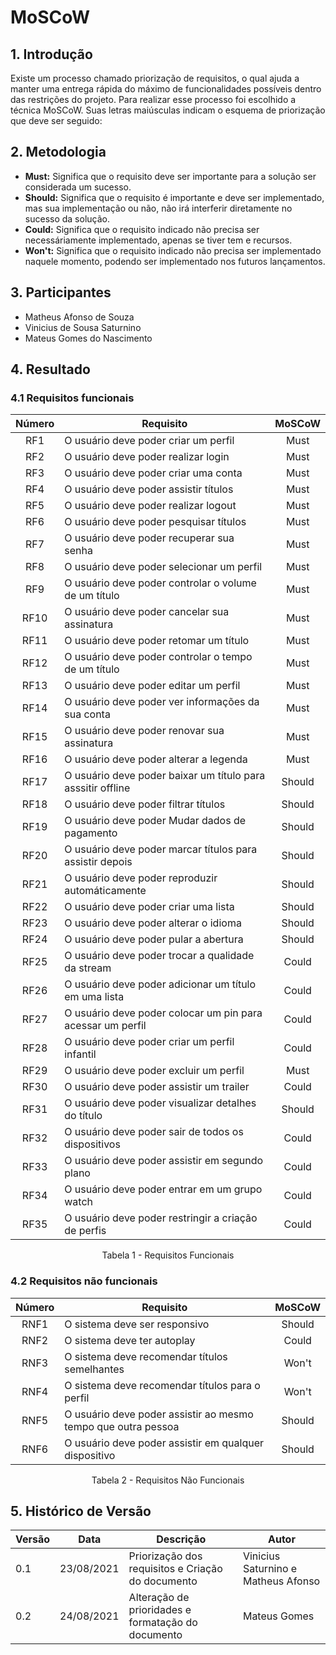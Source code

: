 # MoSCoW

## 1. Introdução

Existe um processo chamado priorização de requisitos, o qual ajuda a manter uma entrega rápida do máximo de funcionalidades possíveis dentro das restrições do projeto. Para realizar esse processo foi escolhido a técnica MoSCoW. Suas letras maiúsculas indicam o esquema de priorização que deve ser seguido:

## 2. Metodologia

- **Must:** Significa que o requisito deve ser importante para a solução ser considerada um sucesso.
- **Should:** Significa que o requisito é importante e deve ser implementado, mas sua implementação ou não, não irá interferir diretamente no sucesso da solução.
- **Could:** Significa que o requisito indicado não precisa ser necessáriamente implementado, apenas se tiver tem e recursos.
- **Won't:** Significa que o requisito indicado não precisa ser implementado naquele momento, podendo ser implementado nos futuros lançamentos.

## 3. Participantes

- Matheus Afonso de Souza
- Vinicius de Sousa Saturnino
- Mateus Gomes do Nascimento

## 4. Resultado

### 4.1 Requisitos funcionais

<center>

| Número | Requisito                                                   | MoSCoW     |
| :------: | ----------------------------------------------------------- | :----------: |
| RF1    | O usuário deve poder criar um perfil                        | Must       |
| RF2    | O usuário deve poder realizar login                         | Must       |
| RF3    | O usuário deve poder criar uma conta                        | Must       |
| RF4    | O usuário deve poder assistir títulos                       | Must       |
| RF5    | O usuário deve poder realizar logout                        | Must       |
| RF6    | O usuário deve poder pesquisar títulos                      | Must       |
| RF7    | O usuário deve poder recuperar sua senha                    | Must       |
| RF8    | O usuário deve poder selecionar um perfil                   | Must       |
| RF9    | O usuário deve poder controlar o volume de um título        | Must       |
| RF10   | O usuário deve poder cancelar sua assinatura                | Must       |
| RF11   | O usuário deve poder retomar um título                      | Must       |
| RF12   | O usuário deve poder controlar o tempo de um título         | Must       |
| RF13   | O usuário deve poder editar um perfil                       | Must       |
| RF14   | O usuário deve poder ver informações da sua conta           | Must       |
| RF15   | O usuário deve poder renovar sua assinatura                 | Must       |
| RF16   | O usuário deve poder alterar a legenda                      | Must       |
| RF17   | O usuário deve poder baixar um título para asssitir offline | Should     |
| RF18   | O usuário deve poder filtrar títulos                        | Should     |
| RF19   | O usuário deve poder Mudar dados de pagamento               | Should     |
| RF20   | O usuário deve poder marcar títulos para assistir depois    | Should     |
| RF21   | O usuário deve poder reproduzir automáticamente             | Should     |
| RF22   | O usuário deve poder criar uma lista                        | Should     |
| RF23   | O usuário deve poder alterar o idioma                       | Should     |
| RF24   | O usuário deve poder pular a abertura                       | Should     |
| RF25   | O usuário deve poder trocar a qualidade da stream           | Could      |
| RF26   | O usuário deve poder adicionar um título em uma lista       | Could      |
| RF27   | O usuário deve poder colocar um pin para acessar um perfil  | Could      |
| RF28   | O usuário deve poder criar um perfil infantil               | Could      |
| RF29   | O usuário deve poder excluir um perfil                      | Must       |
| RF30   | O usuário deve poder assistir um trailer                    | Could      |
| RF31   | O usuário deve poder visualizar detalhes do título          | Should     |
| RF32   | O usuário deve poder sair de todos os dispositivos          | Could      |
| RF33   | O usuário deve poder assistir em segundo plano              | Could      |
| RF34   | O usuário deve poder entrar em um grupo watch               | Could      |
| RF35   | O usuário deve poder restringir a criação de perfis         | Could      |

<figcaption>Tabela 1 - Requisitos Funcionais</figcaption>

</center>

### 4.2 Requisitos não funcionais

<center>

| Número | Requisito                                                     | MoSCoW     |
| :------: | ------------------------------------------------------------- | :----------: |
| RNF1   | O sistema deve ser responsivo                                 | Should      |
| RNF2   | O sistema deve ter autoplay                                   | Could      |
| RNF3   | O sistema deve recomendar títulos semelhantes                 | Won't      |
| RNF4   | O sistema deve recomendar títulos para o perfil               | Won't      |
| RNF5   | O usuário deve poder assistir ao mesmo tempo que outra pessoa | Should      |
| RNF6   | O usuário deve poder assistir em qualquer dispositivo          | Should      |

<figcaption>Tabela 2 - Requisitos Não Funcionais</figcaption>

</center>

## 5. Histórico de Versão

| Versão | Data       | Descrição                                           | Autor        |
| ------ | ---------- | --------------------------------------------------- | ------------ |
| 0.1    | 23/08/2021 | Priorização dos requisitos e Criação do documento   | Vinicius Saturnino e Matheus Afonso |
| 0.2    | 24/08/2021 | Alteração de prioridades e formatação do documento   | Mateus Gomes |

